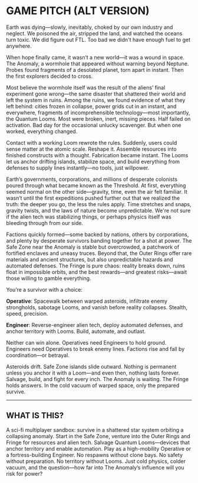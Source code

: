 
# GAME PITCH (ALT VERSION)

Earth was dying—slowly, inevitably, choked by our own industry and neglect. We poisoned the air, stripped the land, and watched the oceans turn toxic. We did figure out FTL. Too bad we didn't have enough fuel to get anywhere.

 When hope finally came, it wasn’t a new world—it was a wound in space. The Anomaly, a wormhole that appeared without warning beyond Neptune. Probes found fragments of a desolated planet, torn apart in instant. Then the first explorers decided to cross.


Most believe the wormhole itself was the result of the aliens’ final experiment gone wrong—the same disaster that shattered their world and left the system in ruins. Among the ruins, we found evidence of what they left behind: cities frozen in collapse, power grids cut in an instant, and everywhere, fragments of incomprehensible technology—most importantly, the Quantum Looms. Most were broken, inert, missing pieces. Half failed on activation. Bad day for the occasional unlucky scavenger. But when one worked, everything changed.

Contact with a working Loom rewrote the rules. Suddenly, users could sense matter at the atomic scale. Reshape it. Assemble resources into finished constructs with a thought. Fabrication became instant. The Looms let us anchor drifting islands, stabilize space, and build everything from defenses to supply lines instantly—no tools, just willpower.

Earth’s governments, corporations, and millions of desperate colonists poured through what became known as the Threshold. At first, everything seemed normal on the other side—gravity, time, even the air felt familiar. It wasn’t until the first expeditions pushed further out that we realized the truth: the deeper you go, the less the rules apply. Time stretches and snaps, gravity twists, and the laws of nature become unpredictable. We're not sure if the alien tech was stabilizing things, or perhaps physics itself was bleeding through from our side.

Factions quickly formed—some backed by nations, others by corporations, and plenty by desperate survivors banding together for a shot at power. The Safe Zone near the Anomaly is stable but overcrowded, a patchwork of fortified enclaves and uneasy truces. Beyond that, the Outer Rings offer rare materials and ancient structures, but also unpredictable hazards and automated defenses. The Fringe is pure chaos: reality breaks down, ruins float in impossible orbits, and the best rewards—and greatest risks—await those willing to gamble everything.



You’re a survivor with a choice:

**Operative**: Spacewalk between warped asteroids, infiltrate enemy strongholds, sabotage Looms, and vanish before reality collapses. Stealth, speed, precision.

**Engineer**: Reverse-engineer alien tech, deploy automated defenses, and anchor territory with Looms. Build, automate, and outlast.

Neither can win alone. Operatives need Engineers to hold ground. Engineers need Operatives to break enemy lines. Factions rise and fall by coordination—or betrayal.

Asteroids drift. Safe Zone islands slide outward. Nothing is permanent unless you anchor it with a Loom—and even then, nothing lasts forever. Salvage, build, and fight for every inch. The Anomaly is waiting. The Fringe holds answers. In the cold vacuum of warped space, only the prepared survive.

---

## WHAT IS THIS?

A sci-fi multiplayer sandbox: survive in a shattered star system orbiting a collapsing anomaly. Start in the Safe Zone, venture into the Outer Rings and Fringe for resources and alien tech. Salvage Quantum Looms—devices that anchor territory and enable automation. Play as a high-mobility Operative or a fortress-building Engineer. No respawns without clone bays. No safety without preparation. No territory without Looms. Just cold physics, colder vacuum, and the question—how far into The Anomaly’s influence will you risk for power?
